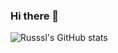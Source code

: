 ### Hi there 👋

![Russsl's GitHub stats](https:/github-readme-stats-russssls-projects.vercel.app/api?username=russssl&show_icons=true&theme=transparent)
